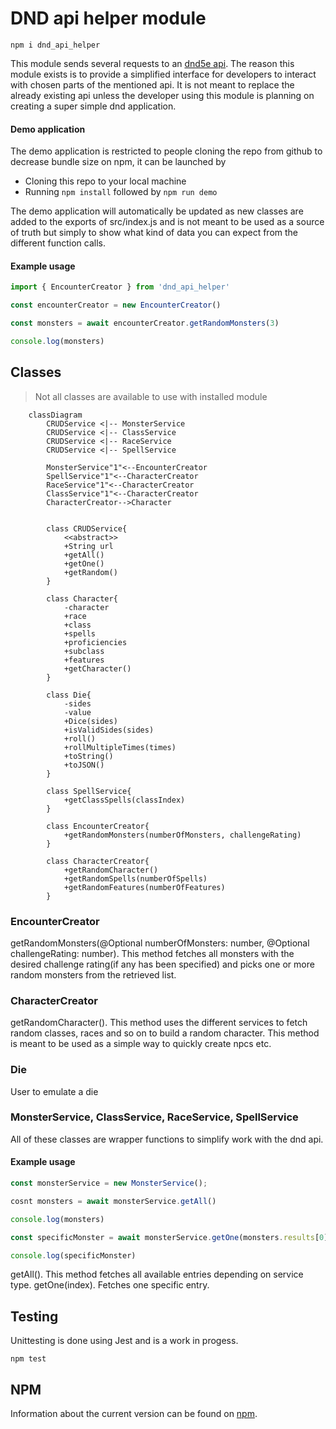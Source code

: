 # DND api helper module
```
npm i dnd_api_helper
```
This module sends several requests to an [dnd5e api](http://www.dnd5eapi.co/docs/#overview).
The reason this module exists is to provide a simplified interface for developers to interact with chosen parts of the mentioned api. It is not meant to replace the already existing api unless the developer using this module is planning on creating a super simple dnd application.

#### Demo application
The demo application is restricted to people cloning the repo from github to decrease bundle size on npm, it can be launched by
* Cloning this repo to your local machine
* Running ```npm install``` followed by ```npm run demo```

The demo application will automatically be updated as new classes are added to the exports of src/index.js
and is not meant to be used as a source of truth but simply to show what kind of data you can expect from the different function calls.


#### Example usage
```js
import { EncounterCreator } from 'dnd_api_helper'

const encounterCreator = new EncounterCreator()

const monsters = await encounterCreator.getRandomMonsters(3)

console.log(monsters)
```

## Classes
> Not all classes are available to use with installed module
```mermaid
    classDiagram
        CRUDService <|-- MonsterService
        CRUDService <|-- ClassService
        CRUDService <|-- RaceService
        CRUDService <|-- SpellService

        MonsterService"1"<--EncounterCreator
        SpellService"1"<--CharacterCreator
        RaceService"1"<--CharacterCreator
        ClassService"1"<--CharacterCreator
        CharacterCreator-->Character


        class CRUDService{
            <<abstract>>
            +String url
            +getAll()
            +getOne()
            +getRandom()
        }

        class Character{
            -character
            +race
            +class
            +spells
            +proficiencies
            +subclass
            +features
            +getCharacter()
        }

        class Die{
            -sides
            -value
            +Dice(sides)
            +isValidSides(sides)
            +roll()
            +rollMultipleTimes(times)
            +toString()
            +toJSON()
        }

        class SpellService{
            +getClassSpells(classIndex)
        }

        class EncounterCreator{
            +getRandomMonsters(numberOfMonsters, challengeRating)
        }

        class CharacterCreator{
            +getRandomCharacter()
            +getRandomSpells(numberOfSpells)
            +getRandomFeatures(numberOfFeatures)
        }
```
### EncounterCreator
getRandomMonsters(@Optional numberOfMonsters: number, @Optional challengeRating: number). This method fetches all monsters with the desired challenge rating(if any has been specified) and picks one or more random monsters from the retrieved list.

### CharacterCreator
getRandomCharacter(). This method uses the different services to fetch random classes, races and so on to build a random character. This method is meant to be used as a simple way to quickly create npcs etc.

### Die
User to emulate a die

### MonsterService, ClassService, RaceService, SpellService
All of these classes are wrapper functions to simplify work with the dnd api.
#### Example usage
```js
const monsterService = new MonsterService();

cosnt monsters = await monsterService.getAll()

console.log(monsters)

const specificMonster = await monsterService.getOne(monsters.results[0].index)

console.log(specificMonster)
```
getAll(). This method fetches all available entries depending on service type.
getOne(index). Fetches one specific entry.

## Testing
Unittesting is done using Jest and is a work in progess.
```
npm test
```

## NPM
Information about the current version can be found on [npm](https://www.npmjs.com/package/dnd_api_helper).
